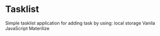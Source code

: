# Tasklist
Simple tasklist application for adding task by using:
local storage
Vanila JavaScript
Materilize
